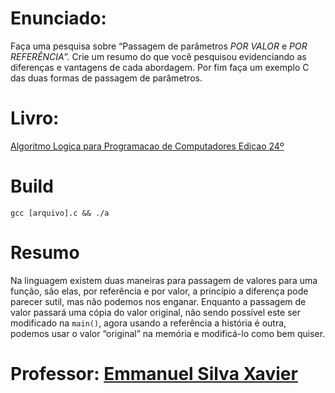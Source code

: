 # Enunciado:

Faça uma pesquisa sobre “Passagem de parâmetros *POR VALOR* e *POR REFERÊNCIA*”.
Crie um resumo do que você pesquisou evidenciando as diferenças e vantagens de cada abordagem. Por fim faça um exemplo C das duas formas de passagem de parâmetros.

# Livro:
 [Algoritmo Logica para Programacao de Computadores Edicao 24º](https://github.com/andrrff/CC/files/6094571/algoritmo_.Logica.para.programacao.de.computadores.edicao24.pdf.pdf)

# Build
`gcc [arquivo].c && ./a`

# Resumo
Na linguagem existem duas maneiras para passagem de valores para uma função, são elas, por referência e por valor, a princípio a diferença pode parecer sutil, mas não podemos nos enganar. Enquanto a passagem de valor passará uma cópia do valor original, não sendo possível este ser modificado na `main()`, agora usando a referência a história é outra, podemos usar o valor “original” na memória e modificá-lo como bem quiser.

# Professor: [Emmanuel Silva Xavier](https://github.com/emmanuelXavier)
